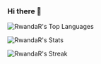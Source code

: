 ### Hi there 👋
![RwandaR's Top Languages](https://github-readme-stats.vercel.app/api/top-langs/?username=RwandaR&theme=material-palenight&show_icons=true&hide_border=false&layout=compact)

![RwandaR's Stats](https://github-readme-stats.vercel.app/api?username=RwandaR&theme=material-palenight&show_icons=true&hide_border=false&count_private=true) 

![RwandaR's Streak](https://github-readme-streak-stats.herokuapp.com/?user=RwandaR&theme=material-palenight&hide_border=false)
<!--
**RwandaR/RwandaR** is a ✨ _special_ ✨ repository because its `README.md` (this file) appears on your GitHub profile.

Here are some ideas to get you started:

- 🔭 I’m currently working on ...
- 🌱 I’m currently learning ...
- 👯 I’m looking to collaborate on ...
- 🤔 I’m looking for help with ...
- 💬 Ask me about ...
- 📫 How to reach me: ...
- 😄 Pronouns: ...
- ⚡ Fun fact: ...
-->
